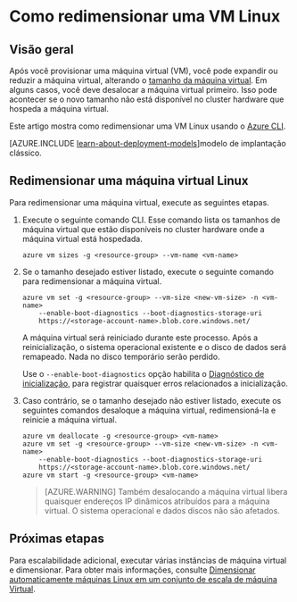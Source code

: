 <properties
   pageTitle="Como redimensionar uma VM Linux | Microsoft Azure"
   description="Como dimensionar ou dimensionar para baixo uma máquina virtual Linux, alterando o tamanho de máquina virtual."
   services="virtual-machines-linux"
   documentationCenter="na"
   authors="mikewasson"
   manager="timlt"
   editor=""
   tags=""/>

<tags
   ms.service="virtual-machines-linux"
   ms.devlang="na"
   ms.topic="article"
   ms.tgt_pltfrm="na"
   ms.workload="infrastructure-services"
   ms.date="05/16/2016"
   ms.author="mikewasson"/>


# <a name="how-to-resize-a-linux-vm"></a>Como redimensionar uma VM Linux

## <a name="overview"></a>Visão geral 

Após você provisionar uma máquina virtual (VM), você pode expandir ou reduzir a máquina virtual, alterando o [tamanho da máquina virtual][vm-sizes]. Em alguns casos, você deve desalocar a máquina virtual primeiro. Isso pode acontecer se o novo tamanho não está disponível no cluster hardware que hospeda a máquina virtual.

Este artigo mostra como redimensionar uma VM Linux usando o [Azure CLI][azure-cli].

[AZURE.INCLUDE [learn-about-deployment-models](../../includes/learn-about-deployment-models-rm-include.md)]modelo de implantação clássico.


## <a name="resize-a-linux-vm"></a>Redimensionar uma máquina virtual Linux 

Para redimensionar uma máquina virtual, execute as seguintes etapas.

1. Execute o seguinte comando CLI. Esse comando lista os tamanhos de máquina virtual que estão disponíveis no cluster hardware onde a máquina virtual está hospedada.

    ```
    azure vm sizes -g <resource-group> --vm-name <vm-name>
    ```

2. Se o tamanho desejado estiver listado, execute o seguinte comando para redimensionar a máquina virtual.

    ```
    azure vm set -g <resource-group> --vm-size <new-vm-size> -n <vm-name>  
        --enable-boot-diagnostics --boot-diagnostics-storage-uri
        https://<storage-account-name>.blob.core.windows.net/ 
    ```

    A máquina virtual será reiniciado durante este processo. Após a reinicialização, o sistema operacional existente e o disco de dados será remapeado. Nada no disco temporário serão perdido.

    Use o `--enable-boot-diagnostics` opção habilita o [Diagnóstico de inicialização][boot-diagnostics], para registrar quaisquer erros relacionados a inicialização.

3. Caso contrário, se o tamanho desejado não estiver listado, execute os seguintes comandos desaloque a máquina virtual, redimensioná-la e reinicie a máquina virtual.

    ```
    azure vm deallocate -g <resource-group> <vm-name>
    azure vm set -g <resource-group> --vm-size <new-vm-size> -n <vm-name>  
        --enable-boot-diagnostics --boot-diagnostics-storage-uri
        https://<storage-account-name>.blob.core.windows.net/ 
    azure vm start -g <resource-group> <vm-name>
    ```

   > [AZURE.WARNING] Também desalocando a máquina virtual libera quaisquer endereços IP dinâmicos atribuídos para a máquina virtual. O sistema operacional e dados discos não são afetados.
   
## <a name="next-steps"></a>Próximas etapas

Para escalabilidade adicional, executar várias instâncias de máquina virtual e dimensionar. Para obter mais informações, consulte [Dimensionar automaticamente máquinas Linux em um conjunto de escala de máquina Virtual][scale-set]. 

<!-- links -->
   
[azure-cli]: ../xplat-cli-install.md
[boot-diagnostics]: https://azure.microsoft.com/en-us/blog/boot-diagnostics-for-virtual-machines-v2/
[scale-set]: ../virtual-machine-scale-sets/virtual-machine-scale-sets-linux-autoscale.md 
[vm-sizes]: virtual-machines-linux-sizes.md
